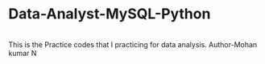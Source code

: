 # Data-Analyst-MySQL-Python
<br>
This is the Practice codes that I practicing for data analysis.
Author-Mohan kumar N
